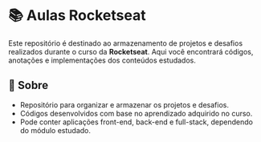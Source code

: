 # 📚 Aulas Rocketseat

Este repositório é destinado ao armazenamento de projetos e desafios realizados durante o curso da **Rocketseat**. Aqui você encontrará códigos, anotações e implementações dos conteúdos estudados.

## 🚀 Sobre

- Repositório para organizar e armazenar os projetos e desafios.
- Códigos desenvolvidos com base no aprendizado adquirido no curso.
- Pode conter aplicações front-end, back-end e full-stack, dependendo do módulo estudado.

